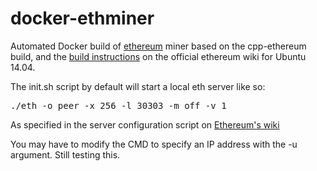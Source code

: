 # docker-ethminer
Automated Docker build of [ethereum](ethereum.org) miner based on the cpp-ethereum build, and the [build instructions](https://github.com/ethereum/cpp-ethereum/wiki/Building-on-Ubuntu) on the official ethereum wiki for Ubuntu 14.04. 

The init.sh script by default will start a local eth server like so:

<pre>./eth -o peer -x 256 -l 30303 -m off -v 1 </pre>

As specified in the server configuration script on [Ethereum's wiki](https://github.com/ethereum/cpp-ethereum/wiki/Configure-a-Server)

You may have to modify the CMD to specify an IP address with the -u argument. Still testing this.

